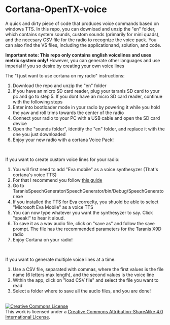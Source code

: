 # Cortana-OpenTX-voice
A quick and dirty piece of code that produces voice commands based on windows TTS. In this repo, you can download and unzip the "en" folder, which contains system sounds, custom sounds (primarily for mini quads), and the necesary CSV file for the radio to recognize the voice pack. You can also find the VS files, including the applicationand, solution, and code.<br>

**Important note: This repo only contains english voicelines and uses metric system only!** However, you can generate other languages and use imperial if you so desire by creating your own voice lines
<br>

The "I just want to use cortana on my radio" instructions:
1. Download the repo and unzip the "en" folder
2. If you have an micro SD card reader, plug your taranis SD card to your pc and go to step 5. If you dont have an micro SD card reader, continue with the following steps
3. Enter into bootloader mode in your radio by powering it while you hold the yaw and roll trims towards the center of the radio
4. Connect your radio to your PC with a USB cable and open the SD card device
5. Open the "sounds folder", identify the "en" folder, and replace it with the one you just downloaded
6. Enjoy your new radio with a cortana Voice Pack!
<br>

If you want to create custom voice lines for your radio:
1. You will first need to add "Eva mobile" as a voice synthesyzer (That's cortana's voice TTS)
2. For that I recommend you follow [this guide](http://fieldguide.gizmodo.com/make-your-mac-feel-like-new-again-with-a-fresh-install-1697926482)
3. Go to TaranisSpeechGenerator/SpeechGenerator/bin/Debug/SpeechGenerator.exe
4. If you installed the TTS for Eva correclty, you shuold be able to select "Microsoft Eva Mobile" as a voice TTS
5. You can now type whatever you want the synthesyzer to say. Click "speak!" to hear it aloud.
6. To save it as a wav audio file, click on "save as" and follow the save prompt. The file has the recommended parameters for the Taranis X9D radio
7. Enjoy Cortana on your radio!
<br>

If you want to generate multiple voice lines at a time:
1. Use a CSV file, separated with commas, where the first values is the file name (6 letters max length), and the second values is the voice line
2. Within the app, click on "load CSV file" and select the file you want to read
3. Select a folder where to save all the audio files, and you are done!
<br>
<a rel="license" href="http://creativecommons.org/licenses/by-sa/4.0/"><img alt="Creative Commons License" style="border-width:0" src="https://i.creativecommons.org/l/by-sa/4.0/88x31.png" /></a><br />This work is licensed under a <a rel="license" href="http://creativecommons.org/licenses/by-sa/4.0/">Creative Commons Attribution-ShareAlike 4.0 International License</a>.
